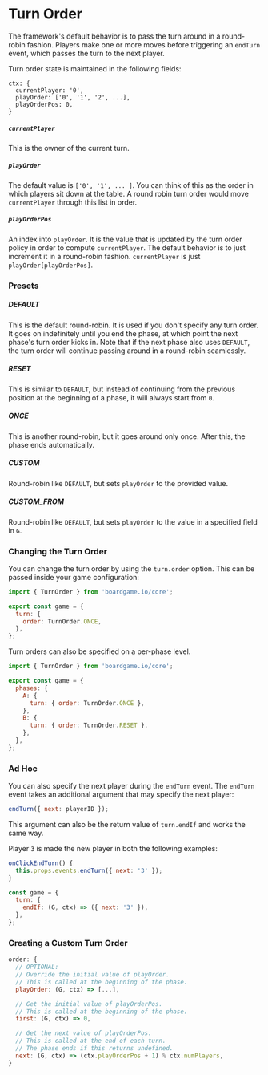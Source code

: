 # Turn Order

The framework's default behavior is to pass the turn around
in a round-robin fashion. Players make one or more moves
before triggering an `endTurn` event, which passes the turn
to the next player.

Turn order state is maintained in the following fields:

```
ctx: {
  currentPlayer: '0',
  playOrder: ['0', '1', '2', ...],
  playOrderPos: 0,
}
```

##### `currentPlayer`

This is the owner of the current turn.

##### `playOrder`

The default value is `['0', '1', ... ]`. You can think of this
as the order in which players sit down at the table. A round
robin turn order would move `currentPlayer` through this
list in order.

##### `playOrderPos`

An index into `playOrder`. It is the value that is updated
by the turn order policy in order to compute `currentPlayer`.
The default behavior is to just increment it in a round-robin
fashion. `currentPlayer` is just `playOrder[playOrderPos]`.

### Presets

##### DEFAULT

This is the default round-robin. It is used if you don't
specify any turn order. It goes on indefinitely until you
end the phase, at which point the next phase's turn order
kicks in. Note that if the next phase also uses
`DEFAULT`, the turn order will continue passing
around in a round-robin seamlessly.

##### RESET

This is similar to `DEFAULT`, but instead of continuing
from the previous position at the beginning of a phase, it
will always start from `0`.

##### ONCE

This is another round-robin, but it goes around only once.
After this, the phase ends automatically.

##### CUSTOM

Round-robin like `DEFAULT`, but sets `playOrder` to the provided
value.

##### CUSTOM_FROM

Round-robin like `DEFAULT`, but sets `playOrder` to the value
in a specified field in `G`.

### Changing the Turn Order

You can change the turn order by using the `turn.order` option.
This can be passed inside your game configuration:

```js
import { TurnOrder } from 'boardgame.io/core';

export const game = {
  turn: {
    order: TurnOrder.ONCE,
  },
};
```

Turn orders can also be specified on a per-phase level.

```js
import { TurnOrder } from 'boardgame.io/core';

export const game = {
  phases: {
    A: {
      turn: { order: TurnOrder.ONCE },
    },
    B: {
      turn: { order: TurnOrder.RESET },
    },
  },
};
```

### Ad Hoc

You can also specify the next player during the `endTurn` event.
The `endTurn` event takes an additional argument that may specify
the next player:

```js
endTurn({ next: playerID });
```

This argument can also be the return value of `turn.endIf` and
works the same way.

Player `3` is made the new player in both the following examples:

```js
onClickEndTurn() {
  this.props.events.endTurn({ next: '3' });
}
```

```js
const game = {
  turn: {
    endIf: (G, ctx) => ({ next: '3' }),
  },
};
```

### Creating a Custom Turn Order

```js
order: {
  // OPTIONAL:
  // Override the initial value of playOrder.
  // This is called at the beginning of the phase.
  playOrder: (G, ctx) => [...],

  // Get the initial value of playOrderPos.
  // This is called at the beginning of the phase.
  first: (G, ctx) => 0,

  // Get the next value of playOrderPos.
  // This is called at the end of each turn.
  // The phase ends if this returns undefined.
  next: (G, ctx) => (ctx.playOrderPos + 1) % ctx.numPlayers,
}
```
